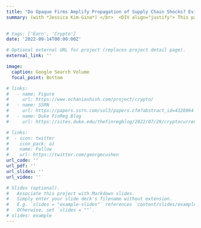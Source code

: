 ```yaml
---
title: "Do Opaque Firms Amplify Propagation of Supply Chain Shocks? Evidence on Real Effects of Inter-firm Information Frictions"
summary: (with *Jessica Kim-Gina*) </br>  <DIV align="justify"> This paper examines the network effects of a firm’s information opacity during supply chain disruptions. We conjecture that inter-firm information frictions are especially costly to firms when their suppliers are hit by unexpected business disruptions because such information can help the undisrupted firms navigate adverse situations. Suppliers’ information environments, in turn, can influence how much the negative shocks spill over to their trading partners. Using natural disasters as firm-specific idiosyncratic shocks on suppliers, we find that customers increasingly search their suppliers’ SEC filings when the shocks hit the suppliers. More importantly, customer firms suffer more when disrupted suppliers have opaque information environments. Moreover, these effects spill over further to other supply chain participants that are not directly linked to disrupted suppliers. These results are consistent with the disrupted firm’s information opacity causing its trade partners to inefficiently re-optimize operations with incomplete information, resulting in more significant economic losses. Overall, our paper highlights the amplification effects of the firm’s information environment and its potential implications on economy-wide shock propagation. </DIV>
     

# tags: ['Earn', 'Crypto']
date: '2022-09-14T00:00:00Z'

# Optional external URL for project (replaces project detail page).
external_link: ''

image: 
  caption: Google Search Volume
  focal_point: Bottom

# links:
#   - name: Figure
#     url: https://www.ochaniashish.com/project/crypto/
#   - name: SSRN
#     url: https://papers.ssrn.com/sol3/papers.cfm?abstract_id=4128064
#   - name: Duke FinReg Blog
#     url: https://sites.duke.edu/thefinregblog/2022/07/29/cryptocurrency-disruption-and-investor-reaction-to-earnings-announcements/

# links:
#  - icon: twitter
#    icon_pack: ai
#    name: Follow
#    url: https://twitter.com/georgecushen
url_code: ''
url_pdf: ''
url_slides: ''
url_video: ''

# Slides (optional).
#   Associate this project with Markdown slides.
#   Simply enter your slide deck's filename without extension.
#   E.g. `slides = "example-slides"` references `content/slides/example-slides.md`.
#   Otherwise, set `slides = ""`.
# slides: example
---
```


